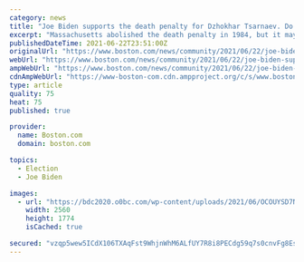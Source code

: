 ```yaml
---
category: news
title: "Joe Biden supports the death penalty for Dzhokhar Tsarnaev. Do you?"
excerpt: "Massachusetts abolished the death penalty in 1984, but it may be on the table for the Boston Marathon bomber. Read more on Boston.com."
publishedDateTime: 2021-06-22T23:51:00Z
originalUrl: "https://www.boston.com/news/community/2021/06/22/joe-biden-supports-the-death-penalty-for-dhzokhar-tsarnaev-do-you/"
webUrl: "https://www.boston.com/news/community/2021/06/22/joe-biden-supports-the-death-penalty-for-dhzokhar-tsarnaev-do-you/"
ampWebUrl: "https://www.boston.com/news/community/2021/06/22/joe-biden-supports-the-death-penalty-for-dhzokhar-tsarnaev-do-you/?amp=1"
cdnAmpWebUrl: "https://www-boston-com.cdn.ampproject.org/c/s/www.boston.com/news/community/2021/06/22/joe-biden-supports-the-death-penalty-for-dhzokhar-tsarnaev-do-you/?amp=1"
type: article
quality: 75
heat: 75
published: true

provider:
  name: Boston.com
  domain: boston.com

topics:
  - Election
  - Joe Biden

images:
  - url: "https://bdc2020.o0bc.com/wp-content/uploads/2021/06/OCOUYSD7N4USHEHTIE4CHUXUKE-60d22438edab8-scaled.jpg"
    width: 2560
    height: 1774
    isCached: true

secured: "vzqp5wew5ICdX106TXAqFst9WhjnWhM6ALfUY7R8i8PECdg59q7s0cnvFg8EsclvRH521KiZ7OpFSooZH+ZSNBFOituapcq8mND/5JjDUNumv9F++1BJ6izVR0KU6Rrc2xTQdFb88uUYlQt/PRbq+lqleeismuv9FBIdnhNfjR6kxhLgjt6QVuf3RHtbSllgKlAYHBKVZW4XXjtslqpFbnaSpKKsrTVMJU/RiEmMFm1CzenSh0N1P2pxV4VcA/7VO9XDdj1dssGU09NltqEUKjr1BZx4g4+rEog/HSUkAWTytBQI/OLUXElBDQSSgBOoA3dX9JzYQZNIZMpZUmo856yv90HrnnWhQ1qMGsVgiuE=;gawgDpeNB+97MrFbhzKZww=="
---
```


